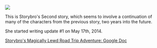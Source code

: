 ![](http://i.imgur.com/9svtSHY.jpg)

This is Storybro's Second story, which seems to involve a continuation of many of the characters from the previous story, two years into the future.

She started writing update #1 on May 17th, 2014.



[Storybro's Magically Lewd Road Trip Adventure: Google Doc](https://docs.google.com/document/d/1hL48bw77wJ6SnC5g6J5ux82EN7Wtinp7lOqOha6Kzls/)